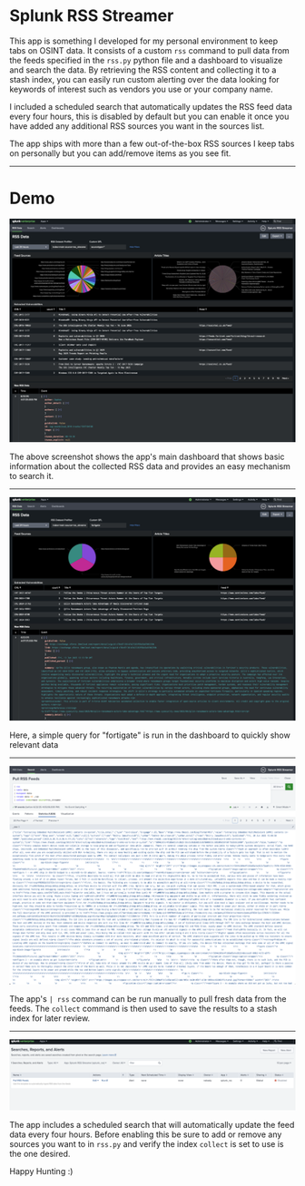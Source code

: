 # Splunk RSS Streamer
This app is something I developed for my personal environment to keep tabs on OSINT data. It consists of a custom `rss` command to pull data from the feeds specified in the `rss.py` python file and a dashboard to visualize and search the data. By retrieving the RSS content and collecting it to a stash index, you can easily run custom alerting over the data looking for keywords of interest such as vendors you use or your company name. 

I included a scheduled search that automatically updates the RSS feed data every four hours, this is disabled by default but you can enable it once you have added any additional RSS sources you want in the sources list. 

The app ships with more than a few out-of-the-box RSS sources I keep tabs on personally but you can add/remove items as you see fit.

---
# Demo
![Alt text](Demo1.png)

The above screenshot shows the app's main dashboard that shows basic information about the collected RSS data and provides an easy mechanism to search it.

---
![Alt text](Demo2.png)

Here, a simple query for "fortigate" is run in the dashboard to quickly show relevant data

---
![Alt text](Demo3.png)

The app's `| rss` command can be run manually to pull fresh data from the feeds. The `collect` command is then used to save the results to a stash index for later review.

---
![Alt text](Demo4.png)

The app includes a scheduled search that will automatically update the feed data every four hours. Before enabling this be sure to add or remove any sources you want to in `rss.py` and verify the index `collect` is set to use is the one desired.

Happy Hunting :)
